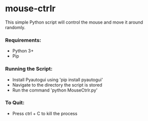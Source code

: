 # mouse-ctrlr
This simple Python script will control the mouse and move it around randomly.

### Requirements:
- Python 3+
- Pip

### Running the Script:
- Install Pyautogui using 'pip install pyautogui'
- Navigate to the directory the script is stored
- Run the command 'python MouseCtrlr.py'

### To Quit:
- Press ctrl + C to kill the process
